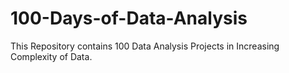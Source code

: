 # 100-Days-of-Data-Analysis
This Repository contains 100 Data Analysis Projects in Increasing Complexity of Data.
